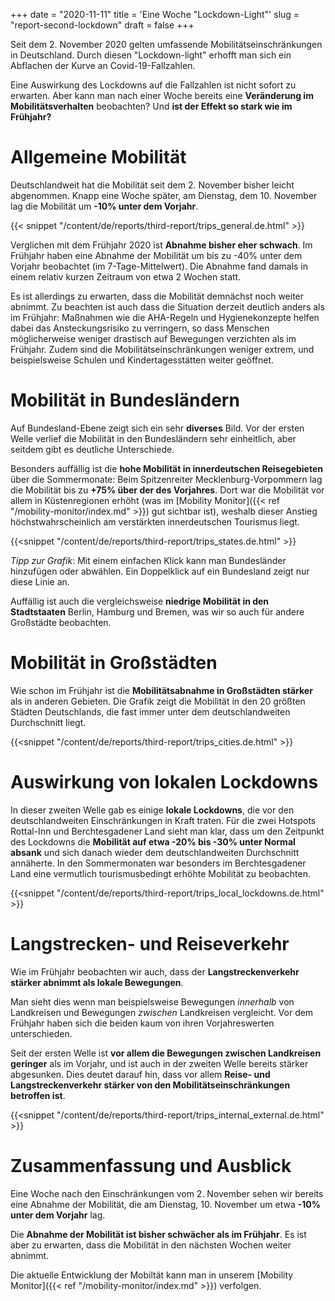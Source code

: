 +++
date = "2020-11-11"
title = 'Eine Woche "Lockdown-Light"'
slug = "report-second-lockdown"
draft = false
+++

Seit dem 2. November 2020 gelten umfassende Mobilitätseinschränkungen in Deutschland. Durch diesen "Lockdown-light" erhofft man sich ein Abflachen der Kurve an Covid-19-Fallzahlen.

Eine Auswirkung des Lockdowns auf die Fallzahlen ist nicht sofort zu erwarten. Aber kann man nach einer Woche bereits eine **Veränderung im Mobilitätsverhalten** beobachten? Und **ist der Effekt so stark wie im Frühjahr?**

# Allgemeine Mobilität

Deutschlandweit hat die Mobilität seit dem 2. November bisher leicht abgenommen. Knapp eine Woche später, am Dienstag, dem 10. November lag die Mobilität um **-10% unter dem Vorjahr**.

{{< snippet "/content/de/reports/third-report/trips_general.de.html" >}}

Verglichen mit dem Frühjahr 2020 ist **Abnahme bisher eher schwach**. Im Frühjahr haben eine Abnahme der Mobilität um bis zu -40% unter dem Vorjahr beobachtet (im 7-Tage-Mittelwert). Die Abnahme fand damals in einem relativ kurzen Zeitraum von etwa 2 Wochen statt.

Es ist allerdings zu erwarten, dass die Mobilität demnächst noch weiter abnimmt. Zu beachten ist auch dass die Situation derzeit deutlich anders als im Frühjahr: Maßnahmen wie die AHA-Regeln und Hygienekonzepte helfen dabei das Ansteckungsrisiko zu verringern, so dass Menschen möglicherweise weniger drastisch auf Bewegungen verzichten als im Frühjahr. Zudem sind die Mobilitätseinschränkungen weniger extrem, und beispielsweise Schulen und Kindertagesstätten weiter geöffnet.

# Mobilität in Bundesländern

Auf Bundesland-Ebene zeigt sich ein sehr **diverses** Bild. Vor der ersten Welle verlief die Mobilität in den Bundesländern sehr einheitlich, aber seitdem gibt es deutliche Unterschiede.

Besonders auffällig ist die **hohe Mobilität in innerdeutschen Reisegebieten** über die Sommermonate: Beim Spitzenreiter Mecklenburg-Vorpommern lag die Mobilität bis zu **+75% über der des Vorjahres**. Dort war die Mobilität vor allem in Küstenregionen erhöht (was im [Mobility Monitor]({{< ref "/mobility-monitor/index.md" >}}) gut sichtbar ist), weshalb dieser Anstieg höchstwahrscheinlich am verstärkten innerdeutschen Tourismus liegt.

{{<snippet "/content/de/reports/third-report/trips_states.de.html" >}}

_Tipp zur Grafik_: Mit einem einfachen Klick kann man Bundesländer hinzufügen oder abwählen. Ein Doppelklick auf ein Bundesland zeigt nur diese Linie an.

Auffällig ist auch die vergleichsweise **niedrige Mobilität in den Stadtstaaten** Berlin, Hamburg und Bremen, was wir so auch für andere Großstädte beobachten.

# Mobilität in Großstädten

Wie schon im Frühjahr ist die **Mobilitätsabnahme in Großstädten stärker** als in anderen Gebieten. Die Grafik zeigt die Mobilität in den 20 größten Städten Deutschlands, die fast immer unter dem deutschlandweiten Durchschnitt liegt.

{{<snippet "/content/de/reports/third-report/trips_cities.de.html" >}}

# Auswirkung von lokalen Lockdowns

In dieser zweiten Welle gab es einige **lokale Lockdowns**, die vor den deutschlandweiten Einschränkungen in Kraft traten. Für die zwei Hotspots Rottal-Inn und Berchtesgadener Land sieht man klar, dass um den Zeitpunkt des Lockdowns die **Mobilität auf etwa -20% bis -30% unter Normal absank** und sich danach wieder dem deutschlandweiten Durchschnitt annäherte. In den Sommermonaten war besonders im Berchtesgadener Land eine vermutlich tourismusbedingt erhöhte Mobilität zu beobachten.

{{<snippet "/content/de/reports/third-report/trips_local_lockdowns.de.html" >}}

# Langstrecken- und Reiseverkehr

Wie im Frühjahr beobachten wir auch, dass der **Langstreckenverkehr stärker abnimmt als lokale Bewegungen**.

Man sieht dies wenn man beispielsweise Bewegungen _innerhalb_ von Landkreisen und Bewegungen _zwischen_ Landkreisen vergleicht. Vor dem Frühjahr haben sich die beiden kaum von ihren Vorjahreswerten unterschieden.

Seit der ersten Welle ist **vor allem die Bewegungen zwischen Landkreisen geringer** als im Vorjahr, und ist auch in der zweiten Welle bereits stärker abgesunken. Dies deutet darauf hin, dass vor allem **Reise- und Langstreckenverkehr stärker von den Mobilitätseinschränkungen betroffen ist**.

{{<snippet "/content/de/reports/third-report/trips_internal_external.de.html" >}}

# Zusammenfassung und Ausblick

Eine Woche nach den Einschränkungen vom 2. November sehen wir bereits eine Abnahme der Mobilität, die am Dienstag, 10. November um etwa **-10% unter dem Vorjahr** lag.

Die **Abnahme der Mobilität ist bisher schwächer als im Frühjahr**. Es ist aber zu erwarten, dass die Mobilität in den nächsten Wochen weiter abnimmt.

Die aktuelle Entwicklung der Mobiltät kann man in unserem [Mobility Monitor]({{< ref "/mobility-monitor/index.md" >}}) verfolgen.
